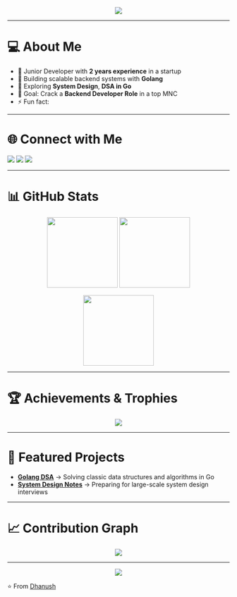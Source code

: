 

<!--
**danush754/danush754** is a ✨ _special_ ✨ repository because its `README.md` (this file) appears on your GitHub profile.

Here are some ideas to get you started:

- 🔭 I’m currently working on ...
- 🌱 I’m currently learning ...
- 👯 I’m looking to collaborate on ...
- 🤔 I’m looking for help with ...
- 💬 Ask me about ...
- 📫 How to reach me: ...
- 😄 Pronouns: ...
- ⚡ Fun fact: ...
-->



<!-- Banner -->
<p align="center">
  <img src="https://capsule-render.vercel.app/api?type=waving&color=0:1e3c72,100:2a5298&height=200&section=header&text=Hi%20I'm%20Dhanush%20👋&fontSize=40&fontColor=ffffff&animation=fadeIn" />
</p>

---

# 💻 About Me  

- 🏢 Junior Developer with **2 years experience** in a startup  
- 🔨 Building scalable backend systems with **Golang**  
- 🌱 Exploring **System Design**, **DSA in Go**  
- 🎯 Goal: Crack a **Backend Developer Role** in a top MNC
- ⚡ Fun fact:   

---

# 🌐 Connect with Me  

<p align="left">
  <a href="mailto:danush2228s@gmail.com"><img src="https://img.shields.io/badge/Gmail-D14836?style=for-the-badge&logo=gmail&logoColor=white" /></a>
  <a href="https://www.linkedin.com/in/dhanush22/"><img src="https://img.shields.io/badge/LinkedIn-0077B5?style=for-the-badge&logo=linkedin&logoColor=white" /></a>
  <a href="https://github.com/danush754"><img src="https://img.shields.io/badge/GitHub-171515?style=for-the-badge&logo=github&logoColor=white" /></a>
</p>

---

# 📊 GitHub Stats  

<p align="center">
  <img src="https://github-readme-stats.vercel.app/api?username=danush754&show_icons=true&theme=radical&hide_border=true" height="160"/>
  <img src="https://github-readme-stats.vercel.app/api/top-langs/?username=danush754&layout=compact&theme=radical&hide_border=true" height="160"/>
</p>

<p align="center">
  <img src="https://streak-stats.demolab.com?user=danush754&theme=radical&hide_border=true" height="160"/>
</p>

---

# 🏆 Achievements & Trophies  

<p align="center">
  <img src="https://github-profile-trophy.vercel.app/?username=danush754&theme=onestar&no-frame=true&row=1&column=6" />
</p>

---

# 🚀 Featured Projects  

- [**Golang DSA**](https://github.com/yourusername/golang-dsa) → Solving classic data structures and algorithms in Go  
- [**System Design Notes**](https://github.com/yourusername/system-design-notes) → Preparing for large-scale system design interviews   

---

# 📈 Contribution Graph  

<p align="center">
  <img src="https://github-readme-activity-graph.vercel.app/graph?username=danush754&bg_color=0d1117&color=58a6ff&line=58a6ff&point=ffffff&area=true&hide_border=true" />
</p>

---

<!-- Footer Banner -->
<p align="center">
  <img src="https://capsule-render.vercel.app/api?type=waving&color=0:2a5298,100:1e3c72&height=120&section=footer" />
</p>

⭐️ From [Dhanush](https://github.com/danush754)
